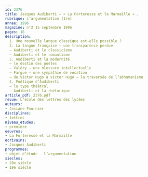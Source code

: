 ```yaml
---
id: 2376
title: Jacques Audiberti – « La Forteresse et la Marmaille » .
rubrique: L’argumentation [1re]
annee: 1996
magazine: n°2 15 septembre 1996
pages: 16
description: 
  1. Une nouvelle langue classique est-elle possible ?
  2. La langue française – une transparence perdue
  – Audiberti et le classicisme
  – Audiberti et le romantisme
  3. Audiberti et la modernité
  – le destin des poètes
  – Valéry – une blessure intellectuelle
  – Fargue – une sympathie de vocation
  – de Victor Hugo à Victor Hugo – la traversée de l’abhumanisme
  4. Poétique d’Audiberti
  – le type théâtral
  – Audiberti et la rhétorique
article_pdf: 2376.pdf
revue: L’école des lettres des lycées
auteurs:
- Josiane Fournier
disciplines:
- lettres
niveau_etudes:
- première
oeuvres:
- La Forteresse et la Marmaille
ecrivains:
- Jacques Audiberti
programmes:
- objet d’étude - l’argumentation
siecles:
- 20e siècle
- 19e siècle
---
```

